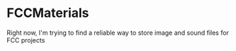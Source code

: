 # FCCMaterials
Right now, I'm trying to find a reliable way to store image and sound files for FCC projects
